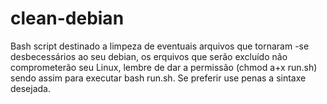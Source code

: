 # clean-debian
Bash script destinado a limpeza de eventuais arquivos que tornaram -se desbecessários ao seu debian, os erquivos que serão excluído não comprometerão seu Linux, lembre de dar a permissão (chmod a+x run.sh) sendo assim para executar bash run.sh.
Se preferir use penas a sintaxe desejada.
